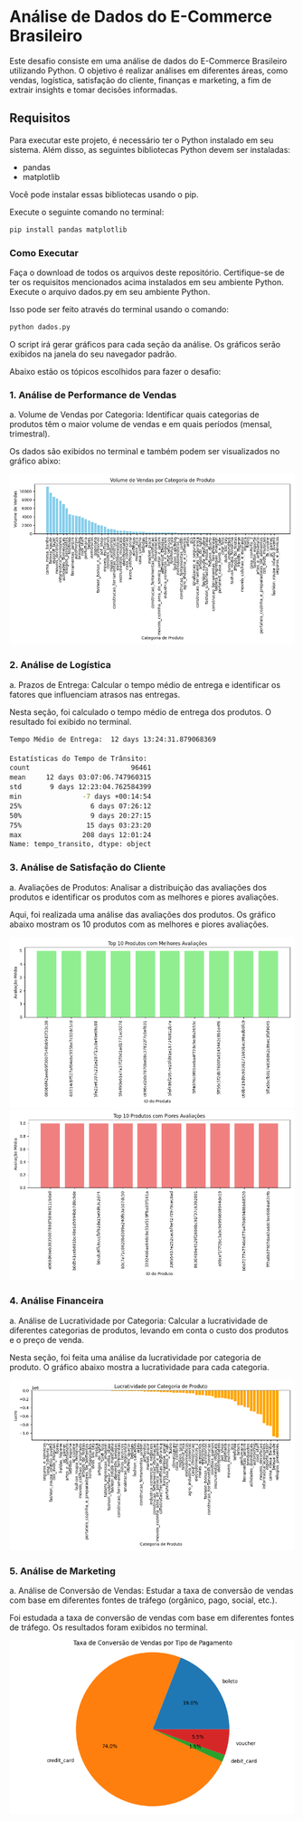 # Análise de Dados do E-Commerce Brasileiro
Este desafio consiste em uma análise de dados do E-Commerce Brasileiro utilizando Python. O objetivo é realizar análises em diferentes áreas, como vendas, logística, satisfação do cliente, finanças e marketing, a fim de extrair insights e tomar decisões informadas.

## Requisitos
Para executar este projeto, é necessário ter o Python instalado em seu sistema. Além disso, as seguintes bibliotecas Python devem ser instaladas:

- pandas
- matplotlib

Você pode instalar essas bibliotecas usando o pip. 

Execute o seguinte comando no terminal:

```bash
pip install pandas matplotlib
```

### Como Executar
Faça o download de todos os arquivos deste repositório.
Certifique-se de ter os requisitos mencionados acima instalados em seu ambiente Python.
Execute o arquivo dados.py em seu ambiente Python. 

Isso pode ser feito através do terminal usando o comando:
```bash
python dados.py
```
O script irá gerar gráficos para cada seção da análise. Os gráficos serão exibidos na janela do seu navegador padrão.

Abaixo estão os tópicos escolhidos para fazer o desafio:

### 1. Análise de Performance de Vendas
a. Volume de Vendas por Categoria: Identificar quais categorias de produtos têm o maior volume de vendas e em quais períodos (mensal, trimestral).

Os dados são exibidos no terminal e também podem ser visualizados no gráfico abixo:

![Vlume de vendas](volume_de_vendas.png)

### 2. Análise de Logística
a. Prazos de Entrega: Calcular o tempo médio de entrega e identificar os fatores que influenciam atrasos nas entregas.

Nesta seção, foi calculado o tempo médio de entrega dos produtos. O resultado foi exibido no terminal.
```bash
Tempo Médio de Entrega:  12 days 13:24:31.879068369

Estatísticas do Tempo de Trânsito:
count                         96461
mean     12 days 03:07:06.747960315
std       9 days 12:23:04.762584399
min               -7 days +00:14:54
25%                 6 days 07:26:12
50%                 9 days 20:27:15
75%                15 days 03:23:20
max               208 days 12:01:24
Name: tempo_transito, dtype: object
```

### 3. Análise de Satisfação do Cliente
a. Avaliações de Produtos: Analisar a distribuição das avaliações dos produtos e identificar os produtos com as melhores e piores avaliações.

Aqui, foi realizada uma análise das avaliações dos produtos. Os gráfico abaixo mostram os 10 produtos com as melhores e piores avaliações.

![Melhores Avaliações](produtos_melhores_avaliacoes.png)
![Piores Avaliações](piores_avaliacoes.png)

### 4. Análise Financeira
a. Análise de Lucratividade por Categoria: Calcular a lucratividade de diferentes categorias de produtos, levando em conta o custo dos produtos e o preço de venda.

Nesta seção, foi feita uma análise da lucratividade por categoria de produto. O gráfico abaixo mostra a lucratividade para cada categoria.

![Lucratividade](lucratividade_categoria.png)

### 5. Análise de Marketing
a. Análise de Conversão de Vendas: Estudar a taxa de conversão de vendas com base em diferentes fontes de tráfego (orgânico, pago, social, etc.).

Foi estudada a taxa de conversão de vendas com base em diferentes fontes de tráfego. Os resultados foram exibidos no terminal.

![Taxa de conversão de Vendas por Categoria](taxa_conversao.png)